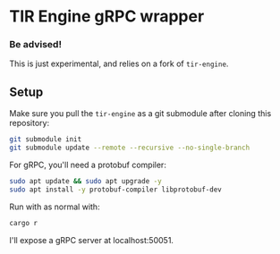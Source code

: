 # TIR Engine gRPC wrapper

### Be advised!

This is just experimental, and relies on a fork of `tir-engine`.

## Setup

Make sure you pull the `tir-engine` as a git submodule after cloning this repository:

```sh
git submodule init
git submodule update --remote --recursive --no-single-branch
```

For gRPC, you'll need a protobuf compiler:

```sh
sudo apt update && sudo apt upgrade -y
sudo apt install -y protobuf-compiler libprotobuf-dev
```

Run with as normal with:

```sh
cargo r
```

I'll expose a gRPC server at localhost:50051.
